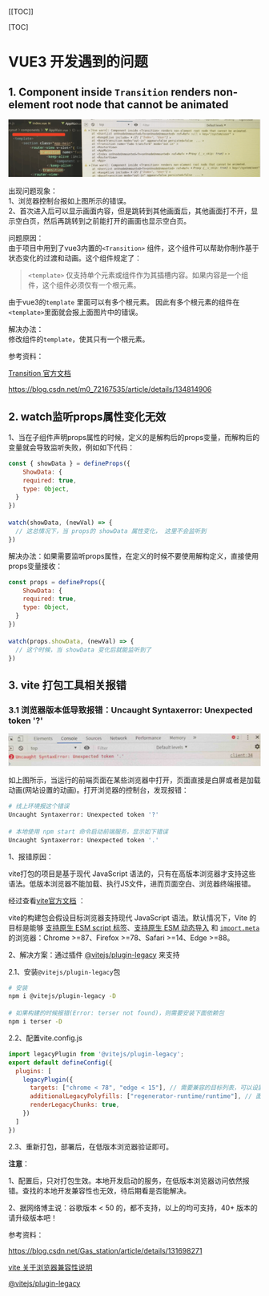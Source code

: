 [[TOC]]

[TOC]

# VUE3 开发遇到的问题

## 1. Component inside `Transition` renders non-element root node that cannot be animated

![](./img/001-vue3-error.png)

出现问题现象：        
1、浏览器控制台报如上图所示的错误。     
2、首次进入后可以显示画面内容，但是跳转到其他画面后，其他画面打不开，显示空白页，然后再跳转到之前能打开的画面也显示空白页。

问题原因：         
由于项目中用到了vue3内置的`<Transition>` 组件，这个组件可以帮助你制作基于状态变化的过渡和动画。这个组件规定了：

> `<template>` 仅支持单个元素或组件作为其插槽内容。如果内容是一个组件，这个组件必须仅有一个根元素。

由于vue3的`template` 里面可以有多个根元素。 因此有多个根元素的组件在`<template>`里面就会报上面图片中的错误。

解决办法：      
修改组件的`template`，使其只有一个根元素。

参考资料：

[Transition 官方文档](https://cn.vuejs.org/guide/built-ins/transition.html#the-transition-component)

https://blog.csdn.net/m0_72167535/article/details/134814906

## 2. watch监听props属性变化无效

1、当在子组件声明props属性的时候，定义的是解构后的props变量，而解构后的变量就会导致监听失败，例如如下代码：

```js
const { showData } = defineProps({
	ShowData: {
    required: true,
    type: Object,
  }
})

watch(showData, (newVal) => {
  // 这总情况下，当 props的 showData 属性变化， 这里不会监听到
})
```

解决办法：如果需要监听props属性，在定义的时候不要使用解构定义，直接使用props变量接收：

```js
const props = defineProps({
	ShowData: {
    required: true,
    type: Object,
  }
})

watch(props.showData, (newVal) => {
  // 这个时候，当 showData 变化后就能监听到了
})
```

## 3. vite 打包工具相关报错

### 3.1 浏览器版本低导致报错：Uncaught Syntaxerror: Unexpected token '?'

![](./img/001-vue3-error1.jpg)

如上图所示，当运行的前端页面在某些浏览器中打开，页面直接是白屏或者是加载动画(网站设置的动画)。打开浏览器的控制台，发现报错：

```bash
# 线上环境报这个错误
Uncaught Syntaxerror: Unexpected token '?'

# 本地使用 npm start 命令启动前端服务，显示如下错误
Uncaught Syntaxerror: Unexpected token '.'
```

1、报错原因：

vite打包的项目是基于现代 JavaScript 语法的，只有在高版本浏览器才支持这些语法。低版本浏览器不能加载、执行JS文件，进而页面空白、浏览器终端报错。

经过查看[vite官方文档](https://vitejs.cn/vite5-cn/guide/build.html) ：

vite的构建包会假设目标浏览器支持现代 JavaScript 语法。默认情况下，Vite 的目标是能够 [支持原生 ESM script 标签](https://caniuse.com/es6-module)、[支持原生 ESM 动态导入](https://caniuse.com/es6-module-dynamic-import) 和 [`import.meta`](https://caniuse.com/mdn-javascript_operators_import_meta) 的浏览器：Chrome >=87、Firefox >=78、Safari >=14、Edge >=88。

2、解决方案：通过插件 [@vitejs/plugin-legacy](https://github.com/vitejs/vite/tree/main/packages/plugin-legacy) 来支持

2.1、安装`@vitejs/plugin-legacy`包

```bash
# 安装
npm i @vitejs/plugin-legacy -D

# 如果构建的时候报错(Error: terser not found)，则需要安装下面依赖包
npm i terser -D
```

2.2、配置vite.config.js

```js
import legacyPlugin from '@vitejs/plugin-legacy';
export default defineConfig({
  plugins: [
    legacyPlugin({
      targets: ["chrome < 78", "edge < 15"], // 需要兼容的目标列表，可以设置多个
      additionalLegacyPolyfills: ["regenerator-runtime/runtime"], // 面向IE11时需要此插件
      renderLegacyChunks: true,
    })
  ]
})
```

2.3、重新打包，部署后，在低版本浏览器验证即可。

**注意**：

1、配置后，只对打包生效。本地开发启动的服务，在低版本浏览器访问依然报错。查找的本地开发兼容性也无效，待后期看是否能解决。

2、据网络博主说：谷歌版本 < 50 的，都不支持，以上的均可支持，40+ 版本的请升级版本吧！

参考资料：

https://blog.csdn.net/Gas_station/article/details/131698271

[vite 关于浏览器兼容性说明](https://cn.vitejs.dev/guide/build.html)

[@vitejs/plugin-legacy](https://github.com/vitejs/vite/tree/main/packages/plugin-legacy) 





